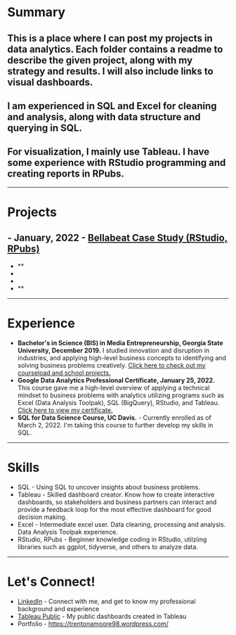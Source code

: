 # Summary

## This is a place where I can post my projects in data analytics. Each folder contains a readme to describe the given project, along with my strategy and results. I will also include links to visual dashboards.

## I am experienced in SQL and Excel for cleaning and analysis, along with data structure and querying in SQL.
## For visualization, I mainly use Tableau. I have some experience with RStudio programming and creating reports in RPubs. 

---

# Projects
## - **January, 2022** - [Bellabeat Case Study (RStudio, RPubs)](https://rpubs.com/TrentonAMoore98/857262)
- **
-
-
- **

---

# Experience
* **Bachelor's in Science (BIS) in Media Entrepreneurship, Georgia State University, December 2019.** I studied innovation and disruption in industries, and applying high-level business concepts to identifying and solving business problems creatively. [Click here to check out my courseload and school projects.](https://wordpress.com/page/trentonamoore98.wordpress.com/235)
* **Google Data Analytics Professional Certificate, January 25, 2022.** This course gave me a high-level overview of applying a technical mindset to business problems with analytics utilizing programs such as Excel (Data Analysis Toolpak), SQL (BigQuery), RStudio, and Tableau. [Click here to view my certificate.](https://trentonamoore98.wordpress.com/google-data-analytics-certificate-learning-log-trenton-moore/)
* **SQL for Data Science Course, UC Davis.** - Currently enrolled as of March 2, 2022. I'm taking this course to further develop my skills in SQL. 

---

# Skills

* SQL - Using SQL to uncover insights about business problems.
* Tableau - Skilled dashboard creator. Know how to create interactive dashboards, so stakeholders and business partners can interact and provide a feedback loop for the most effective dashboard for good decision making.
* Excel - Intermediate excel user. Data cleaning, processing and analysis. Data Analysis Toolpak experience. 
* RStudio, RPubs - Beginner knowledge coding in RStudio, utilziing libraries such as ggplot, tidyverse, and others to analyze data. 

---

# Let's Connect!

* [LinkedIn](https://www.linkedin.com/in/tmtrentmoore/) - Connect with me, and get to know my professional background and experience
* [Tableau Public](https://public.tableau.com/profile/trenton.moore4482#!/?newProfile=&activeTab=0) - My public dashboards created in Tableau
* Portfolio - https://trentonamoore98.wordpress.com/
